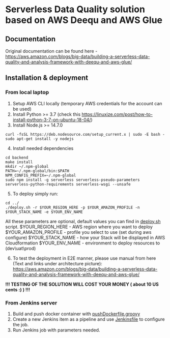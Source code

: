 # Serverless Data Quality solution based on AWS Deequ and AWS Glue

## Documentation
Original documentation can be found here - https://aws.amazon.com/blogs/big-data/building-a-serverless-data-quality-and-analysis-framework-with-deequ-and-aws-glue/

## Installation & deployment
### From local laptop
1. Setup AWS CLI locally (temporary AWS credentials for the account can be used)
2. Install Python >= 3.7 (check this https://linuxize.com/post/how-to-install-python-3-7-on-ubuntu-18-04/)
3. Install Node.js >= 14.7.0
```
curl -fsSL https://deb.nodesource.com/setup_current.x | sudo -E bash -
sudo apt-get install -y nodejs
```
4. Install needed dependencies 
```
cd backend
make install
mkdir ~/.npm-global
PATH=~/.npm-global/bin:$PATH
NPM_CONFIG_PREFIX=~/.npm-global
sudo npm install -g serverless serverless-pseudo-parameters serverless-python-requirements serverless-wsgi --unsafe
```
5. To deploy simply run:
```
cd ../
./deploy.sh -r $YOUR_REGION_HERE -p $YOUR_AMAZON_PROFILE -n $YOUR_STACK_NAME -e $YOUR_ENV_NAME
```
All these parameters are optional, default values you can find in [deploy.sh](deploy.sh) script.
$YOUR_REGION_HERE - AWS region where you want to deploy 
$YOUR_AMAZON_PROFILE - profile you select to use (set during aws configure)
$YOUR_STACK_NAME - how your Stack will be displayed in AWS Cloudformation
$YOUR_ENV_NAME - environment to deploy resources to (dev\uat\prod)

6. To test the deployment in E2E manner, please use manual from here (Text and links under architecture picture): 
https://aws.amazon.com/blogs/big-data/building-a-serverless-data-quality-and-analysis-framework-with-deequ-and-aws-glue/

**!!! TESTING OF THE SOLUTION WILL COST YOUR MONEY ( about 10 US cents :)  ) !!!**

### From Jenkins server
1. Build and push docker container with [pushDockerfile.groovy](jenkins/pushDockerfile.groovy)
2. Create a new Jenkins item as a pipeline and use [Jenkinsfile](jenkins/Jenkinsfile) to configure the job.
3. Run Jenkins job with parameters needed.
